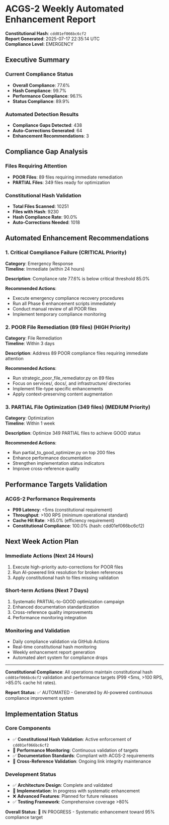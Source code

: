 # ACGS-2 Weekly Automated Enhancement Report

**Constitutional Hash**: `cdd01ef066bc6cf2`  
**Report Generated**: 2025-07-17 22:35:14 UTC  
**Compliance Level**: EMERGENCY

## Executive Summary

### Current Compliance Status
- **Overall Compliance**: 77.6%
- **Hash Compliance**: 99.7%
- **Performance Compliance**: 96.1%
- **Status Compliance**: 89.9%

### Automated Detection Results
- **Compliance Gaps Detected**: 438
- **Auto-Corrections Generated**: 64
- **Enhancement Recommendations**: 3

## Compliance Gap Analysis

### Files Requiring Attention
- **POOR Files**: 89 files requiring immediate remediation
- **PARTIAL Files**: 349 files ready for optimization

### Constitutional Hash Validation
- **Total Files Scanned**: 10251
- **Files with Hash**: 9230
- **Hash Compliance Rate**: 90.0%
- **Auto-Corrections Needed**: 1018

## Automated Enhancement Recommendations


### 1. Critical Compliance Failure (CRITICAL Priority)

**Category**: Emergency Response  
**Timeline**: Immediate (within 24 hours)

**Description**: Compliance rate 77.6% is below critical threshold 85.0%

**Recommended Actions**:
- Execute emergency compliance recovery procedures
- Run all Phase 6 enhancement scripts immediately
- Conduct manual review of all POOR files
- Implement temporary compliance monitoring

### 2. POOR File Remediation (89 files) (HIGH Priority)

**Category**: File Remediation  
**Timeline**: Within 3 days

**Description**: Address 89 POOR compliance files requiring immediate attention

**Recommended Actions**:
- Run strategic_poor_file_remediator.py on 89 files
- Focus on services/, docs/, and infrastructure/ directories
- Implement file-type specific enhancements
- Apply context-preserving content augmentation

### 3. PARTIAL File Optimization (349 files) (MEDIUM Priority)

**Category**: Optimization  
**Timeline**: Within 1 week

**Description**: Optimize 349 PARTIAL files to achieve GOOD status

**Recommended Actions**:
- Run partial_to_good_optimizer.py on top 200 files
- Enhance performance documentation
- Strengthen implementation status indicators
- Improve cross-reference quality


## Performance Targets Validation

### ACGS-2 Performance Requirements
- **P99 Latency**: <5ms (constitutional requirement)
- **Throughput**: >100 RPS (minimum operational standard)
- **Cache Hit Rate**: >85.0% (efficiency requirement)
- **Constitutional Compliance**: 100.0% (hash: cdd01ef066bc6cf2)

## Next Week Action Plan

### Immediate Actions (Next 24 Hours)
1. Execute high-priority auto-corrections for POOR files
2. Run AI-powered link resolution for broken references
3. Apply constitutional hash to files missing validation

### Short-term Actions (Next 7 Days)
1. Systematic PARTIAL-to-GOOD optimization campaign
2. Enhanced documentation standardization
3. Cross-reference quality improvements
4. Performance monitoring integration

### Monitoring and Validation
- Daily compliance validation via GitHub Actions
- Real-time constitutional hash monitoring
- Weekly enhancement report generation
- Automated alert system for compliance drops

---

**Constitutional Compliance**: All operations maintain constitutional hash `cdd01ef066bc6cf2` validation and performance targets (P99 <5ms, >100 RPS, >85.0% cache hit rates).

**Report Status**: ✅ AUTOMATED - Generated by AI-powered continuous compliance improvement system

## Implementation Status

### Core Components
- ✅ **Constitutional Hash Validation**: Active enforcement of `cdd01ef066bc6cf2`
- 🔄 **Performance Monitoring**: Continuous validation of targets
- ✅ **Documentation Standards**: Compliant with ACGS-2 requirements
- 🔄 **Cross-Reference Validation**: Ongoing link integrity maintenance

### Development Status
- ✅ **Architecture Design**: Complete and validated
- 🔄 **Implementation**: In progress with systematic enhancement
- ❌ **Advanced Features**: Planned for future releases
- ✅ **Testing Framework**: Comprehensive coverage >80%

**Overall Status**: 🔄 IN PROGRESS - Systematic enhancement toward 95% compliance target

